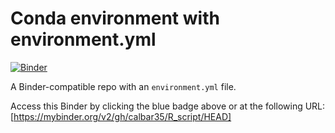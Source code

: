 # Conda environment with environment.yml

[![Binder](http://mybinder.org/badge_logo.svg)](https://mybinder.org/v2/gh/calbar35/R_script/HEAD)

A Binder-compatible repo with an `environment.yml` file.

Access this Binder by clicking the blue badge above or at the following URL:
[https://mybinder.org/v2/gh/calbar35/R_script/HEAD]
